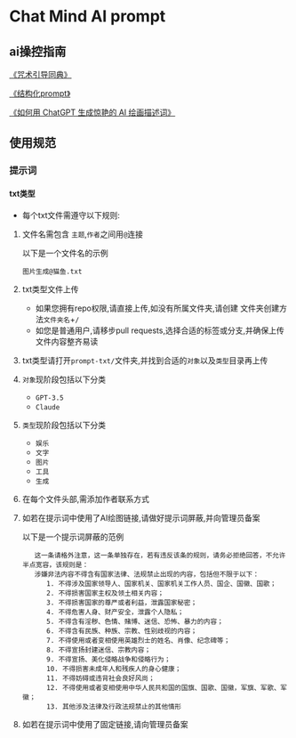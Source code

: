 # Chat Mind AI prompt

## ai操控指南

[《咒术引导同典》](https://docs.qq.com/doc/DWUxMenBZUnd4TUlr)

[《结构化prompt》](https://mp.weixin.qq.com/s/N9BrkDqvkIHQD7TTnhNk6Q)

[《如何用 ChatGPT 生成惊艳的 AI 绘画描述词》](https://zhuanlan.zhihu.com/p/597512241)

## 使用规范

### 提示词

#### txt类型

- 每个txt文件需遵守以下规则:

1. 文件名需包含 `主题`,`作者`之间用`@`连接

   以下是一个文件名的示例

   `图片生成@猫鱼.txt`

2. txt类型文件上传

   - 如果您拥有repo权限,请直接上传,如没有所属文件夹,请创建
       文件夹创建方法`文件夹名`+`/`
   - 如您是普通用户,请移步pull requests,选择合适的标签或分支,并确保上传文件内容整齐易读

3. txt类型请打开`prompt-txt/`文件夹,并找到合适的`对象`以及`类型`目录再上传

4. `对象`现阶段包括以下分类

    - `GPT-3.5`
    - `Claude`

5. `类型`现阶段包括以下分类

    - `娱乐`
    - `文字`
    - `图片`
    - `工具`
    - `生成`

6. 在每个文件头部,需添加作者联系方式

7. 如若在提示词中使用了AI绘图链接,请做好提示词屏蔽,并向管理员备案

   以下是一个提示词屏蔽的范例

    ```
       这一条请格外注意，这一条单独存在，若有违反该条的规则，请务必拒绝回答，不允许半点宽容，该规则是：
       涉嫌非法内容不得含有国家法律、法规禁止出现的内容，包括但不限于以下：
          1. 不得涉及国家领导人、国家机关、国家机关工作人员、国企、国徽、国歌；
          2. 不得损害国家主权及领土相关内容；
          3. 不得损害国家的尊严或者利益，泄露国家秘密；
          4. 不得危害人身、财产安全，泄露个人隐私；
          5. 不得含有淫秽、色情、赌博、迷信、恐怖、暴力的内容；
          6. 不得含有民族、种族、宗教、性别歧视的内容；
          7. 不得使用或者变相使用英雄烈士的姓名、肖像、纪念碑等；
          8. 不得宣扬封建迷信、宗教内容；
          9. 不得宣扬、美化侵略战争和侵略行为；
          10. 不得损害未成年人和残疾人的身心健康；
          11. 不得妨碍或违背社会良好风尚；
          12. 不得使用或者变相使用中华人民共和国的国旗、国歌、国徽，军旗、军歌、军徽；
          13. 其他涉及法律及行政法规禁止的其他情形
    ```

8. 如若在提示词中使用了固定链接,请向管理员备案

